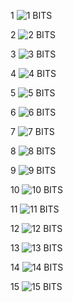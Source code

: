 1
![1 BITS](https://github.com/user-attachments/assets/d308d7e3-2fca-4855-af0e-cee0150da7b4)

2
![2 BITS](https://github.com/user-attachments/assets/061a413b-5cbf-4de5-8901-0b7d66f766a2)

3
![3 BITS](https://github.com/user-attachments/assets/2d3dd655-9cc5-4d04-95e7-ab7b7eae98bf)

4
![4 BITS](https://github.com/user-attachments/assets/8bb3eefc-ac82-4b2e-abee-be2118f2eece)

5
![5 BITS](https://github.com/user-attachments/assets/1ec95bf7-2111-42ad-acc4-be9a7e3909bb)

6
![6 BITS](https://github.com/user-attachments/assets/12af4f99-0f2c-4ad5-8c20-984c554cd2b1)

7
![7 BITS](https://github.com/user-attachments/assets/f96023c6-5819-4232-adb2-afaf4c3021fa)

8
![8 BITS](https://github.com/user-attachments/assets/46beec8f-caf4-405d-b547-74d20999e92b)

9
![9 BITS](https://github.com/user-attachments/assets/292d047d-d85d-44c8-81a5-100e51c893f7)

10
![10 BITS](https://github.com/user-attachments/assets/e159aefd-42f3-4fda-b7ef-50b1b77c75c8)

11
![11 BITS](https://github.com/user-attachments/assets/2884afb2-3b9b-4b72-85fa-91e452abac66)

12
![12 BITS](https://github.com/user-attachments/assets/437d9065-1fcd-486c-b9ef-d2b99eea7a12)

13
![13 BITS](https://github.com/user-attachments/assets/6b4723e5-6390-4670-8a80-ccff48df7346)

14
![14 BITS](https://github.com/user-attachments/assets/f0b27a5f-7fac-4d27-921d-6ffe737674e0)

15
![15 BITS](https://github.com/user-attachments/assets/f60ca78c-8e5b-4f6b-88c1-b193fb19f9f1)

